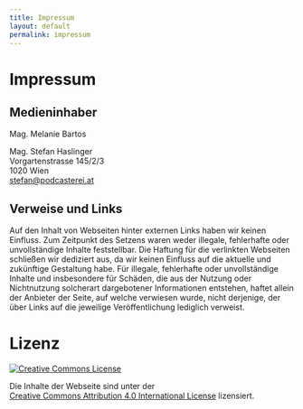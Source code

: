 ```yaml
---
title: Impressum
layout: default
permalink: impressum
---
```


# Impressum

## Medieninhaber 

Mag. Melanie Bartos

Mag. Stefan Haslinger<br/>
Vorgartenstrasse 145/2/3<br/>
1020 Wien<br/>
<stefan@podcasterei.at>

## Verweise und Links

Auf den Inhalt von Webseiten hinter externen Links haben wir keinen Einfluss. Zum Zeitpunkt des 
Setzens waren weder illegale, fehlerhafte oder unvollständige Inhalte feststellbar. Die Haftung 
für die verlinkten Webseiten schließen wir dediziert aus, da wir keinen Einfluss auf die aktuelle 
und zukünftige Gestaltung habe. Für illegale, fehlerhafte oder unvollständige Inhalte und 
insbesondere für Schäden, die aus der Nutzung oder Nichtnutzung solcherart dargebotener 
Informationen entstehen, haftet allein der Anbieter der Seite, auf welche verwiesen wurde, 
nicht derjenige, der über Links auf die jeweilige Veröffentlichung lediglich verweist.

# Lizenz

[![Creative Commons License](https://i.creativecommons.org/l/by/4.0/88x31.png)](http://creativecommons.org/licenses/by/4.0/)

Die Inhalte der Webseite sind unter der<br/>
[Creative Commons Attribution 4.0 International License](http://creativecommons.org/licenses/by/4.0/)
lizensiert.

